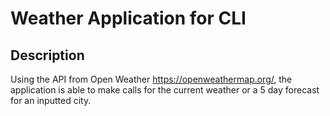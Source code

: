 # Weather Application for CLI

## Description
  Using the API from Open Weather https://openweathermap.org/, the application is able to make calls for the current weather or a 5 day forecast for an inputted city.
